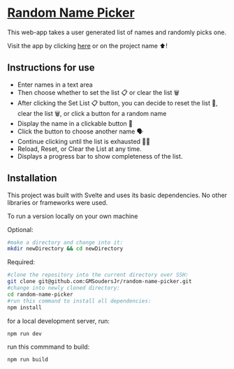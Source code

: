 # [Random Name Picker](https://random-name-picker-alpha.vercel.app "Gerald's Random Name Picker")

This web-app takes a user generated list of names and randomly picks one.

Visit the app by clicking [here](https://random-name-picker-alpha.vercel.app "Gerald's Random Name Picker") or on the project name ⬆️!

## Instructions for use
- Enter names in a text area
- Then choose whether to set the list 📋 or clear the list 🗑️
- After clicking the Set List 📋 button, you can decide to reset the list 🔄, clear the list 🗑️, or click a button for a random name
- Display the name in a clickable button 📛
- Click the button to choose another name 🗣️ 
- Continue clicking until the list is exhausted 😮‍💨
- Reload, Reset, or Clear the List at any time.
- Displays a progress bar to show completeness of the list.

## Installation
This project was built with Svelte and uses its basic dependencies.  No other libraries or frameworks were used.

To run a version locally on your own machine

Optional:
```bash
#make a directory and change into it:
mkdir newDirectory && cd newDirectory
```

Required:
```bash
#clone the repository into the current directory over SSH:
git clone git@github.com:GMSoudersJr/random-name-picker.git
#change into newly cloned directory:
cd random-name-picker
#run this command to install all dependencies:
npm install
```

for a local development server, run:
```bash
npm run dev
```

run this commmand to build:

```bash
npm run build
```
